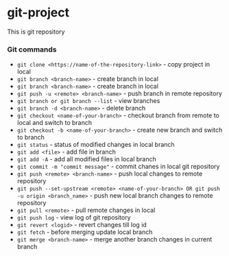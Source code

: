 # git-project
This is git repository
### Git commands
* `git clone <https://name-of-the-repository-link>` - copy project in local
* `git branch <branch-name>` - create branch in local
* `git branch <branch-name>` - create branch in local
* `git push -u <remote> <branch-name>` - push branch in remote repository
* `git branch or git branch --list` - view branches
* `git branch -d <branch-name>` - delete branch
* `git checkout <name-of-your-branch>` - checkout branch from remote to local and switch to branch
* `git checkout -b <name-of-your-branch>` - create new branch and switch to branch
* `git status` - status of modified changes in local branch
* `git add <file>` - add file in branch
* `git add -A` - add all modified files in local branch
* `git commit -m "commit message"` - commit chanes in local git repository
* `git push <remote> <branch-name>` - push local changes to remote repository
* `git push --set-upstream <remote> <name-of-your-branch> OR git push -u origin <branch_name>` - push new local branch changes to remote repository
* `git pull <remote>` - pull remote changes in local
* `git push log` - view log of git repository
* `git revert <logid>` - revert changes till log id
* `git fetch` - before merging update local branch
* `git merge <branch-name>` - merge another branch changes in current branch



